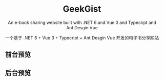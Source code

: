<h1 align="center">GeekGist</h1>

<div align="center">

An e-book sharing website built with .NET 6 and Vue 3 and Typecript and Ant Desgin Vue

一个基于 .NET 6 + Vue 3 + Typecript + Ant Desgin Vue 开发的电子书分享网站

</div>

## 前台预览

## 后台预览
